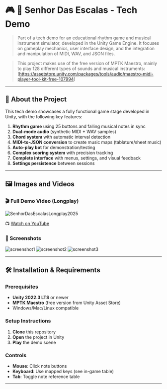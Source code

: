 # 🎮 🎵 Senhor Das Escalas - Tech Demo

> Part of a tech demo for an educational rhythm game and musical instrument simulator, developed in the Unity Game Engine. It focuses on gameplay mechanics, user interface design, and the integration and manipulation of MIDI, WAV, and JSON files.

>This project makes use of the free version of MPTK Maestro, mainly to play 128 different types of sounds and musical instruments:  
(https://assetstore.unity.com/packages/tools/audio/maestro-midi-player-tool-kit-free-107994)

---

## 📌 About the Project

This tech demo showcases a fully functional game stage developed in Unity, with the following key features:

1. **Rhythm game** using 25 buttons and falling musical notes in sync
2. **Dual-mode audio** (synthetic MIDI + WAV samples)
3. **Chord system** with automatic interval detection
4. **MIDI-to-JSON conversion** to create music maps (tablature/sheet music)
5. **Auto-play bot** for demonstration/testing
6. **Complex scoring system** with precision tracking
7. **Complete interface** with menus, settings, and visual feedback
8. **Settings persistence** between sessions

---

## 🖼️ Images and Videos

### 🎬 Full Demo Video (Longplay)
![SenhorDasEscalasLongplay2025](https://github.com/user-attachments/assets/26ddf068-94a6-47d3-a61f-89c7f3fbe587)

📺 [Watch on YouTube](https://youtu.be/MMkvgFScvVA)

### 🧩 Screenshots

 ![screenshot1](screenshots/scene1gameplay.png) 
 ![screenshot2](screenshots/scene1keycodes.png) 
 ![screenshot3](screenshots/scene1gameover2.png)   

---

## 🛠️ Installation & Requirements

### Prerequisites
- **Unity 2022.3 LTS** or newer
- **MPTK Maestro** (free version from Unity Asset Store)
- Windows/Mac/Linux compatible

### Setup Instructions
1. **Clone** this repository
2. **Open** the project in Unity
3. **Play** the demo scene

### Controls
- **Mouse**: Click note buttons
- **Keyboard**: Use mapped keys (see in-game table)
- **Tab**: Toggle note reference table

---


